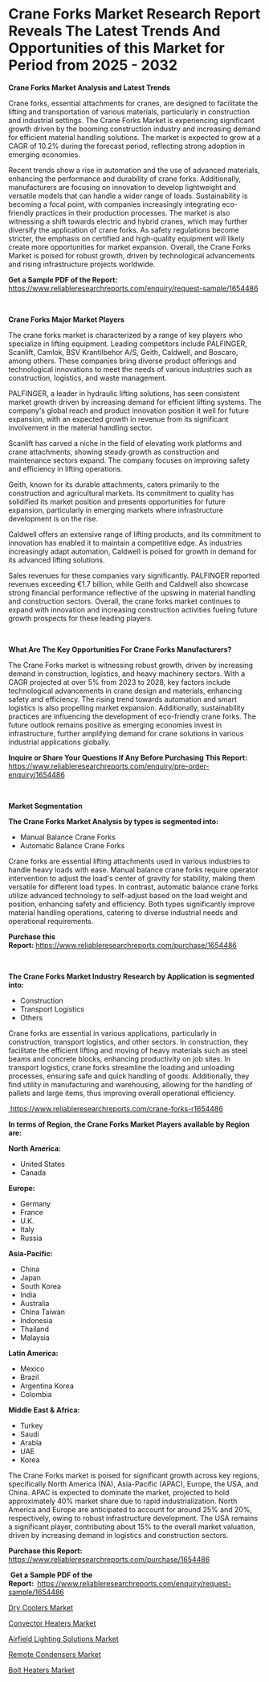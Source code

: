 <p><h1>Crane Forks Market Research Report Reveals The Latest Trends And Opportunities of this Market for Period from 2025 - 2032</h1></p><p><strong>Crane Forks Market Analysis and Latest Trends</strong></p>
<p><p>Crane forks, essential attachments for cranes, are designed to facilitate the lifting and transportation of various materials, particularly in construction and industrial settings. The Crane Forks Market is experiencing significant growth driven by the booming construction industry and increasing demand for efficient material handling solutions. The market is expected to grow at a CAGR of 10.2% during the forecast period, reflecting strong adoption in emerging economies. </p><p>Recent trends show a rise in automation and the use of advanced materials, enhancing the performance and durability of crane forks. Additionally, manufacturers are focusing on innovation to develop lightweight and versatile models that can handle a wider range of loads. Sustainability is becoming a focal point, with companies increasingly integrating eco-friendly practices in their production processes. The market is also witnessing a shift towards electric and hybrid cranes, which may further diversify the application of crane forks. As safety regulations become stricter, the emphasis on certified and high-quality equipment will likely create more opportunities for market expansion. Overall, the Crane Forks Market is poised for robust growth, driven by technological advancements and rising infrastructure projects worldwide.</p></p>
<p><strong>Get a Sample PDF of the Report:&nbsp;</strong> <a href="https://www.reliableresearchreports.com/enquiry/request-sample/1654486?utm_campaign=115&utm_medium=2&utm_source=Github&utm_content=ia&utm_term=23022025&utm_id=crane-forks">https://www.reliableresearchreports.com/enquiry/request-sample/1654486</a></p>
<p>&nbsp;</p>
<p><strong>Crane Forks Major Market Players</strong></p>
<p><p>The crane forks market is characterized by a range of key players who specialize in lifting equipment. Leading competitors include PALFINGER, Scanlift, Camlok, BSV Krantilbehor A/S, Geith, Caldwell, and Boscaro, among others. These companies bring diverse product offerings and technological innovations to meet the needs of various industries such as construction, logistics, and waste management.</p><p>PALFINGER, a leader in hydraulic lifting solutions, has seen consistent market growth driven by increasing demand for efficient lifting systems. The company's global reach and product innovation position it well for future expansion, with an expected growth in revenue from its significant involvement in the material handling sector.</p><p>Scanlift has carved a niche in the field of elevating work platforms and crane attachments, showing steady growth as construction and maintenance sectors expand. The company focuses on improving safety and efficiency in lifting operations.</p><p>Geith, known for its durable attachments, caters primarily to the construction and agricultural markets. Its commitment to quality has solidified its market position and presents opportunities for future expansion, particularly in emerging markets where infrastructure development is on the rise.</p><p>Caldwell offers an extensive range of lifting products, and its commitment to innovation has enabled it to maintain a competitive edge. As industries increasingly adapt automation, Caldwell is poised for growth in demand for its advanced lifting solutions.</p><p>Sales revenues for these companies vary significantly. PALFINGER reported revenues exceeding €1.7 billion, while Geith and Caldwell also showcase strong financial performance reflective of the upswing in material handling and construction sectors. Overall, the crane forks market continues to expand with innovation and increasing construction activities fueling future growth prospects for these leading players.</p></p>
<p>&nbsp;</p>
<p><strong>What Are The Key Opportunities For Crane Forks Manufacturers?</strong></p>
<p><p>The Crane Forks market is witnessing robust growth, driven by increasing demand in construction, logistics, and heavy machinery sectors. With a CAGR projected at over 5% from 2023 to 2028, key factors include technological advancements in crane design and materials, enhancing safety and efficiency. The rising trend towards automation and smart logistics is also propelling market expansion. Additionally, sustainability practices are influencing the development of eco-friendly crane forks. The future outlook remains positive as emerging economies invest in infrastructure, further amplifying demand for crane solutions in various industrial applications globally.</p></p>
<p><strong>Inquire or Share Your Questions If Any Before Purchasing This Report:</strong> <a href="https://www.reliableresearchreports.com/enquiry/pre-order-enquiry/1654486?utm_campaign=115&utm_medium=2&utm_source=Github&utm_content=ia&utm_term=23022025&utm_id=crane-forks">https://www.reliableresearchreports.com/enquiry/pre-order-enquiry/1654486</a></p>
<p>&nbsp;</p>
<p><strong>Market Segmentation</strong></p>
<p><strong>The Crane Forks Market Analysis by types is segmented into:</strong></p>
<p><ul><li>Manual Balance Crane Forks</li><li>Automatic Balance Crane Forks</li></ul></p>
<p><p>Crane forks are essential lifting attachments used in various industries to handle heavy loads with ease. Manual balance crane forks require operator intervention to adjust the load's center of gravity for stability, making them versatile for different load types. In contrast, automatic balance crane forks utilize advanced technology to self-adjust based on the load weight and position, enhancing safety and efficiency. Both types significantly improve material handling operations, catering to diverse industrial needs and operational requirements.</p></p>
<p><strong>Purchase this Report:&nbsp;</strong><a href="https://www.reliableresearchreports.com/purchase/1654486?utm_campaign=115&utm_medium=2&utm_source=Github&utm_content=ia&utm_term=23022025&utm_id=crane-forks">https://www.reliableresearchreports.com/purchase/1654486</a></p>
<p>&nbsp;</p>
<p><strong>The Crane Forks Market Industry Research by Application is segmented into:</strong></p>
<p><ul><li>Construction</li><li>Transport Logistics</li><li>Others</li></ul></p>
<p><p>Crane forks are essential in various applications, particularly in construction, transport logistics, and other sectors. In construction, they facilitate the efficient lifting and moving of heavy materials such as steel beams and concrete blocks, enhancing productivity on job sites. In transport logistics, crane forks streamline the loading and unloading processes, ensuring safe and quick handling of goods. Additionally, they find utility in manufacturing and warehousing, allowing for the handling of pallets and large items, thus improving overall operational efficiency.</p></p>
<p><a href="https://www.reliableresearchreports.com/crane-forks-r1654486?utm_campaign=115&utm_medium=2&utm_source=Github&utm_content=ia&utm_term=23022025&utm_id=crane-forks">&nbsp;https://www.reliableresearchreports.com/crane-forks-r1654486</a></p>
<p><strong>In terms of Region, the Crane Forks Market Players available by Region are:</strong></p>
<p>
    <p> <strong> North America: </strong>
        <ul>
            <li>United States</li>
            <li>Canada</li>
        </ul>
        </p> 
    <p> <strong> Europe: </strong>
        <ul>
            <li>Germany</li>
            <li>France</li>
            <li>U.K.</li>
            <li>Italy</li>
            <li>Russia</li>
        </ul>
        </p> 
    <p> <strong> Asia-Pacific: </strong>
        <ul>
            <li>China</li>
            <li>Japan</li>
            <li>South Korea</li>
            <li>India</li>
            <li>Australia</li>
            <li>China Taiwan</li>
            <li>Indonesia</li>
            <li>Thailand</li>
            <li>Malaysia</li>
        </ul>
        </p> 
    <p> <strong> Latin America: </strong>
        <ul>
            <li>Mexico</li>
            <li>Brazil</li>
            <li>Argentina Korea</li>
            <li>Colombia</li>
        </ul>
        </p> 
    <p> <strong> Middle East & Africa: </strong>
        <ul>
            <li>Turkey</li>
            <li>Saudi</li>
            <li>Arabia</li>
            <li>UAE</li>
            <li>Korea</li>
        </ul>
    </p>
    </p>
<p><p>The Crane Forks market is poised for significant growth across key regions, specifically North America (NA), Asia-Pacific (APAC), Europe, the USA, and China. APAC is expected to dominate the market, projected to hold approximately 40% market share due to rapid industrialization. North America and Europe are anticipated to account for around 25% and 20%, respectively, owing to robust infrastructure development. The USA remains a significant player, contributing about 15% to the overall market valuation, driven by increasing demand in logistics and construction sectors.</p></p>
<p><strong>Purchase this Report: </strong><a href="https://www.reliableresearchreports.com/purchase/1654486?utm_campaign=115&utm_medium=2&utm_source=Github&utm_content=ia&utm_term=23022025&utm_id=crane-forks">https://www.reliableresearchreports.com/purchase/1654486</a></p>
<p>&nbsp;<strong>Get a Sample PDF of the Report:&nbsp;&nbsp;</strong><a href="https://www.reliableresearchreports.com/enquiry/request-sample/1654486?utm_campaign=115&utm_medium=2&utm_source=Github&utm_content=ia&utm_term=23022025&utm_id=crane-forks">https://www.reliableresearchreports.com/enquiry/request-sample/1654486</a></p>
<p><strong></strong></p>
<p><p><a href="https://github.com/spoorsusama/Market-Research-Report-List-1/blob/main/dry-coolers-market.md?utm_campaign=115&utm_medium=2&utm_source=Github&utm_content=ia&utm_term=23022025&utm_id=crane-forks">Dry Coolers Market</a></p><p><a href="https://github.com/azorrotutus/Market-Research-Report-List-1/blob/main/convector-heaters-market.md?utm_campaign=115&utm_medium=2&utm_source=Github&utm_content=ia&utm_term=23022025&utm_id=crane-forks">Convector Heaters Market</a></p><p><a href="https://github.com/achuoheatly/Market-Research-Report-List-1/blob/main/airfield-lighting-solutions-market.md?utm_campaign=115&utm_medium=2&utm_source=Github&utm_content=ia&utm_term=23022025&utm_id=crane-forks">Airfield Lighting Solutions Market</a></p><p><a href="https://github.com/lynlynyusay/Market-Research-Report-List-1/blob/main/remote-condensers-market.md?utm_campaign=115&utm_medium=2&utm_source=Github&utm_content=ia&utm_term=23022025&utm_id=crane-forks">Remote Condensers Market</a></p><p><a href="https://github.com/tandiapannas/Market-Research-Report-List-1/blob/main/bolt-heaters-market.md?utm_campaign=115&utm_medium=2&utm_source=Github&utm_content=ia&utm_term=23022025&utm_id=crane-forks">Bolt Heaters Market</a></p></p>